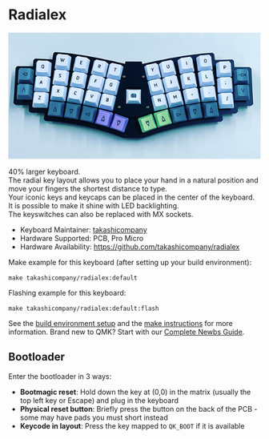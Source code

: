 # Radialex

![Radialex](https://github.com/takashicompany/radialex/blob/master/images/qmk.jpg?raw=true)

40% larger keyboard.  
The radial key layout allows you to place your hand in a natural position and move your fingers the shortest distance to type.  
Your iconic keys and keycaps can be placed in the center of the keyboard.  
It is possible to make it shine with LED backlighting.  
The keyswitches can also be replaced with MX sockets.  

* Keyboard Maintainer: [takashicompany](https://github.com/takashicompany)
* Hardware Supported: PCB, Pro Micro
* Hardware Availability: https://github.com/takashicompany/radialex

Make example for this keyboard (after setting up your build environment):

    make takashicompany/radialex:default

Flashing example for this keyboard:

    make takashicompany/radialex:default:flash

See the [build environment setup](https://docs.qmk.fm/#/getting_started_build_tools) and the [make instructions](https://docs.qmk.fm/#/getting_started_make_guide) for more information. Brand new to QMK? Start with our [Complete Newbs Guide](https://docs.qmk.fm/#/newbs).

## Bootloader

Enter the bootloader in 3 ways:

* **Bootmagic reset**: Hold down the key at (0,0) in the matrix (usually the top left key or Escape) and plug in the keyboard
* **Physical reset button**: Briefly press the button on the back of the PCB - some may have pads you must short instead
* **Keycode in layout**: Press the key mapped to `QK_BOOT` if it is available
